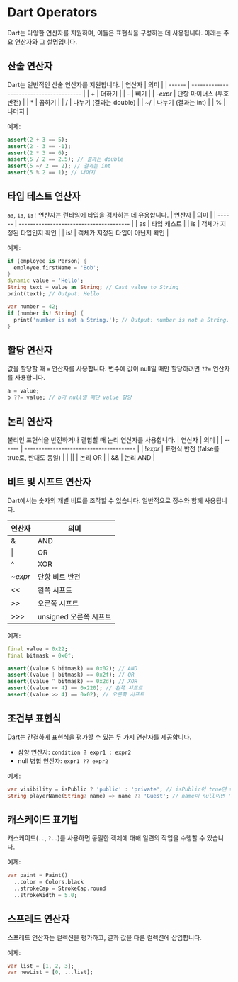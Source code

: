 # Dart Operators

Dart는 다양한 연산자를 지원하며, 이들은 표현식을 구성하는 데 사용됩니다. 아래는 주요 연산자와 그 설명입니다.

## 산술 연산자

Dart는 일반적인 산술 연산자를 지원합니다.
| 연산자 | 의미                                    |
| ------ | --------------------------------------- |
| +      | 더하기                                  |
| \-     | 빼기                                    |
| \-_expr_ | 단항 마이너스 (부호 반전)              |
| \*     | 곱하기                                  |
| /      | 나누기 (결과는 double)                  |
| \~/    | 나누기 (결과는 int)                     |
| %      | 나머지                                  |

예제:

```dart
assert(2 + 3 == 5);
assert(2 - 3 == -1);
assert(2 * 3 == 6);
assert(5 / 2 == 2.5); // 결과는 double
assert(5 ~/ 2 == 2); // 결과는 int
assert(5 % 2 == 1); // 나머지
```

## 타입 테스트 연산자

`as`, `is`, `is!` 연산자는 런타임에 타입을 검사하는 데 유용합니다.
| 연산자 | 의미                                    |
| ------ | --------------------------------------- |
| as     | 타입 캐스트                                                          |
| is     | 객체가 지정된 타입인지 확인                                          |
| is!    | 객체가 지정된 타입이 아닌지 확인                                     |

예제:

```dart
if (employee is Person) {
  employee.firstName = 'Bob';
}
dynamic value = 'Hello';
String text = value as String; // Cast value to String
print(text); // Output: Hello

var number = 42;
if (number is! String) {
  print('number is not a String.'); // Output: number is not a String.
}
```

## 할당 연산자

값을 할당할 때 `=` 연산자를 사용합니다. 변수에 값이 null일 때만 할당하려면 `??=` 연산자를 사용합니다.

```dart
a = value;
b ??= value; // b가 null일 때만 value 할당
```

## 논리 연산자

불리언 표현식을 반전하거나 결합할 때 논리 연산자를 사용합니다.
| 연산자 | 의미                                    |
| ------ | --------------------------------------- |
| !_expr_ | 표현식 반전 (false를 true로, 반대도 동일) |
| \|\|    | 논리 OR                                 |
| &&     | 논리 AND                                |

## 비트 및 시프트 연산자

Dart에서는 숫자의 개별 비트를 조작할 수 있습니다. 일반적으로 정수와 함께 사용됩니다.

| 연산자 | 의미                                    |
| ------ | --------------------------------------- |
| &      | AND                                     |
| \|     | OR                                      |
| ^      | XOR                                     |
| \~_expr_ | 단항 비트 반전                         |
| <<     | 왼쪽 시프트                             |
| \>>    | 오른쪽 시프트                           |
| \>>>   | unsigned 오른쪽 시프트                  |

예제:

```dart
final value = 0x22;
final bitmask = 0x0f;

assert((value & bitmask) == 0x02); // AND
assert((value | bitmask) == 0x2f); // OR
assert((value ^ bitmask) == 0x2d); // XOR
assert((value << 4) == 0x220); // 왼쪽 시프트
assert((value >> 4) == 0x02); // 오른쪽 시프트
```

## 조건부 표현식

Dart는 간결하게 표현식을 평가할 수 있는 두 가지 연산자를 제공합니다.

- 삼항 연산자: `condition ? expr1 : expr2`
- null 병합 연산자: `expr1 ?? expr2`

예제:

```dart
var visibility = isPublic ? 'public' : 'private'; // isPublic이 true면 visibility는 'public', false면 'private'
String playerName(String? name) => name ?? 'Guest'; // name이 null이면 'Guest'를 반환, 아니면 name을 반환
```

## 캐스케이드 표기법

캐스케이드(`..`, `?..`)를 사용하면 동일한 객체에 대해 일련의 작업을 수행할 수 있습니다.

예제:

```dart
var paint = Paint()
  ..color = Colors.black
  ..strokeCap = StrokeCap.round
  ..strokeWidth = 5.0;
```

## 스프레드 연산자

스프레드 연산자는 컬렉션을 평가하고, 결과 값을 다른 컬렉션에 삽입합니다.

예제:

```dart
var list = [1, 2, 3];
var newList = [0, ...list];
```


